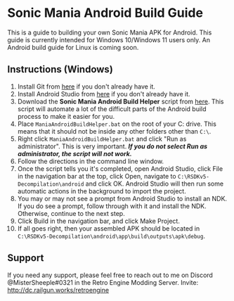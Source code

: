 # Sonic Mania Android Build Guide

This is a guide to building your own Sonic Mania APK for Android. This guide is currently intended for Windows 10/Windows 11 users only. An Android build guide for Linux is coming soon.

## Instructions (Windows)

1. Install Git from [here](https://gitforwindows.org/) if you don't already have it.
2. Install Android Studio from [here](https://developer.android.com/studio) if you don't already have it.
3. Download the **Sonic Mania Android Build Helper** script from [here](https://github.com/MisterSheeple/Sonic-Mania-Android-Build-Guide/raw/main/ManiaAndroidBuildHelper.bat). This script will automate a lot of the difficult parts of the Android build process to make it easier for you.
4. Place `ManiaAndroidBuildHelper.bat` on the root of your C: drive. This means that it should not be inside any other folders other than `C:\`.
5. Right click `ManiaAndroidBuildHelper.bat` and click "Run as administrator". This is very important. ***If you do not select Run as administrator, the script will not work.***
6. Follow the directions in the command line window.
7. Once the script tells you it's completed, open Android Studio, click File in the navigation bar at the top, click Open, navigate to `C:\RSDKv5-Decompilation\android` and click OK. Android Studio will then run some automatic actions in the background to import the project.
8. You may or may not see a prompt from Android Studio to install an NDK. If you do see a prompt, follow through with it and install the NDK. Otherwise, continue to the next step.
9. Click Build in the navigation bar, and click Make Project.
10. If all goes right, then your assembled APK should be located in `C:\RSDKv5-Decompilation\android\app\build\outputs\apk\debug`.

## Support

If you need any support, please feel free to reach out to me on Discord @MisterSheeple#0321 in the Retro Engine Modding Server. Invite: http://dc.railgun.works/retroengine
